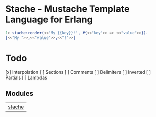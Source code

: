 

# Stache - Mustache Template Language for Erlang #

```erlang
1> stache:render(<<"My {{key}}!", #{<<"key">> => <<"value">>}).
[<<"My ">>,<<"value">>,<<"!">>]
```


# Todo #
[x] Interpolation
[ ] Sections
[ ] Comments
[ ] Delimiters
[ ] Inverted
[ ] Partials
[ ] Lambdas


## Modules ##


<table width="100%" border="0" summary="list of modules">
<tr><td><a href="https://github.com/eproxus/stache/blob/master/doc/stache.md" class="module">stache</a></td></tr></table>

